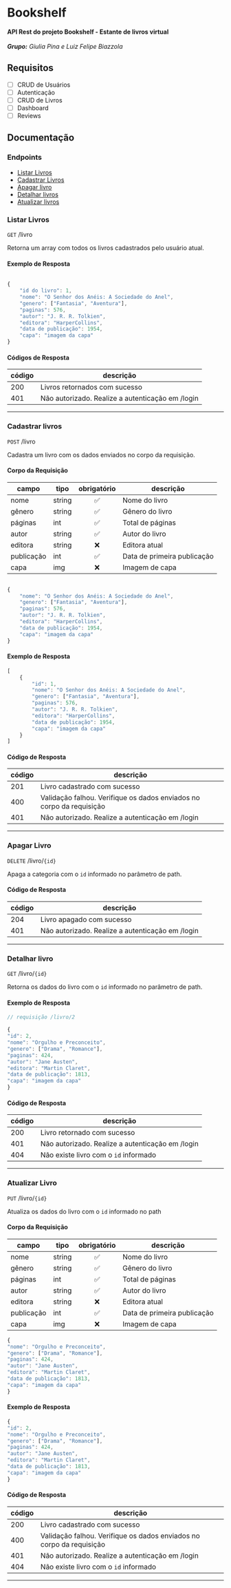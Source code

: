 # Bookshelf

**API Rest do projeto Bookshelf - Estante de livros virtual**\
\
_**Grupo:** Giulia Pina e Luiz Felipe Biazzola_ 

## Requisitos

- [ ] CRUD de Usuários
- [ ] Autenticação
- [ ] CRUD de Livros
- [ ] Dashboard
- [ ] Reviews

## Documentação

### Endpoints

- [Listar Livros](#listar-livros)
- [Cadastrar Livros](#cadastrar-livros)
- [Apagar livro](#apagar-livro)
- [Detalhar livros](#detalhar-livro)
- [Atualizar livros](#atualizar-livro)


### Listar Livros

`GET` /livro

Retorna um array com todos os livros cadastrados pelo usuário atual.

#### Exemplo de Resposta

```js

{
    "id do livro": 1,
    "nome": "O Senhor dos Anéis: A Sociedade do Anel",
    "genero": ["Fantasia", "Aventura"],
    "paginas": 576,
    "autor": "J. R. R. Tolkien",
    "editora": "HarperCollins",
    "data de publicação": 1954,
    "capa": "imagem da capa"
}

```


#### Códigos de Resposta

| código | descrição |
|--------|-----------|
|200| Livros retornados com sucesso
|401| Não autorizado. Realize a autenticação em /login

---

### Cadastrar livros

`POST` /livro

Cadastra um livro com os dados enviados no corpo da requisição.

#### Corpo da Requisição

|campo|tipo|obrigatório|descrição
|-----|----|:-----------:|--------
|nome|string|✅| Nome do livro
|gênero|string|✅| Gênero do livro
|páginas|int|✅| Total de páginas
|autor|string|✅|Autor do livro
|editora|string|❌|Editora atual
|publicação|int|✅|Data de primeira publicação
|capa|img|❌|Imagem de capa

```js

{
    "nome": "O Senhor dos Anéis: A Sociedade do Anel",
    "genero": ["Fantasia", "Aventura"],
    "paginas": 576,
    "autor": "J. R. R. Tolkien",
    "editora": "HarperCollins",
    "data de publicação": 1954,
    "capa": "imagem da capa"
}

```

#### Exemplo de Resposta

```js
[
    {
        "id": 1,
        "nome": "O Senhor dos Anéis: A Sociedade do Anel",
        "genero": ["Fantasia", "Aventura"],
        "paginas": 576,
        "autor": "J. R. R. Tolkien",
        "editora": "HarperCollins",
        "data de publicação": 1954,
        "capa": "imagem da capa"
    }
]
```

#### Código de Resposta

| código | descrição |
|--------|-----------|
|201| Livro cadastrado com sucesso
|400| Validação falhou. Verifique os dados enviados no corpo da requisição
|401| Não autorizado. Realize a autenticação em /login

---

### Apagar Livro

`DELETE` /livro/`{id}`

Apaga a categoria com o `id` informado no parâmetro de path.

#### Código de Resposta

| código | descrição |
|--------|-----------|
|204| Livro apagado com sucesso
|401| Não autorizado. Realize a autenticação em /login

---

### Detalhar livro

`GET` /livro/`{id}`

Retorna os dados do livro com o `id` informado no parâmetro de path.


#### Exemplo de Resposta

```js
// requisição /livro/2

{
"id": 2,
"nome": "Orgulho e Preconceito",
"genero": ["Drama", "Romance"],
"paginas": 424,
"autor": "Jane Austen",
"editora": "Martin Claret",
"data de publicação": 1813,
"capa": "imagem da capa"
}

```


#### Código de Resposta

| código | descrição |
|--------|-----------|
|200| Livro retornado com sucesso
|401| Não autorizado. Realize a autenticação em /login
|404| Não existe livro com o `id` informado

---

### Atualizar Livro

`PUT` /livro/`{id}`

Atualiza os dados do livro com o `id` informado no path


#### Corpo da Requisição

|campo|tipo|obrigatório|descrição
|-----|----|:-----------:|--------
|nome|string|✅| Nome do livro
|gênero|string|✅| Gênero do livro
|páginas|int|✅| Total de páginas
|autor|string|✅|Autor do livro
|editora|string|❌|Editora atual
|publicação|int|✅|Data de primeira publicação
|capa|img|❌|Imagem de capa

```js
{
"nome": "Orgulho e Preconceito",
"genero": ["Drama", "Romance"],
"paginas": 424,
"autor": "Jane Austen",
"editora": "Martin Claret",
"data de publicação": 1813,
"capa": "imagem da capa"
}
```



#### Exemplo de Resposta

```js
{
"id": 2,
"nome": "Orgulho e Preconceito",
"genero": ["Drama", "Romance"],
"paginas": 424,
"autor": "Jane Austen",
"editora": "Martin Claret",
"data de publicação": 1813,
"capa": "imagem da capa"
}
```




#### Código de Resposta

| código | descrição |
|--------|-----------|
|200| Livro cadastrado com sucesso
|400| Validação falhou. Verifique os dados enviados no corpo da requisição
|401| Não autorizado. Realize a autenticação em /login
|404| Não existe livro com o `id` informado

---
